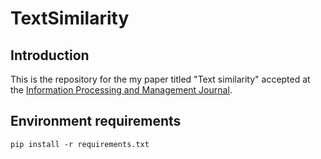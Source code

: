 # TextSimilarity

## Introduction

This is the repository for the my paper titled "Text similarity" accepted at the <a href="https://www.sciencedirect.com/science/article/pii/S0306457322001716">Information Processing and Management Journal</a>.

## Environment requirements

```
pip install -r requirements.txt
```
